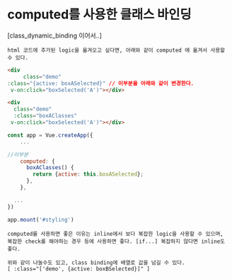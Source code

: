 #  computed를 사용한 클래스 바인딩
[class_dynamic_binding 이어서..]



```
html 코드에 추가된 logic을 옮겨오고 싶다면, 아래와 같이 computed 에 옮겨서 사용할 수 있다.
```

```html
<div
     class="demo"
:class="{active: boxASelected}" // 이부분을 아래와 같이 변경한다.
 v-on:click="boxSelected('A')"></div>
```

```html
<div
  class="demo"
  :class="boxAClasses"
 v-on:click="boxSelected('A')"></div>

```

```javascript
const app = Vue.createApp({
    ...

//이부분
    computed: {
      boxAClasses() {
        return {active: this.boxASelected};
      },
    },

  ...
})

app.mount('#styling')
```

```
computed를 사용하면 좋은 이유는 inline에서 보다 복잡한 logic을 사용할 수 있으며, 
복잡한 check를 해야하는 경우 등에 사용하면 좋다. [if...] 복잡하지 않다면 inline도 좋다.
```


```
위와 같이 나눌수도 있고, class binding에 배열로 값을 넘길 수 있다.
[ :class="['demo', {active: boxBSelected}]" ]
```
